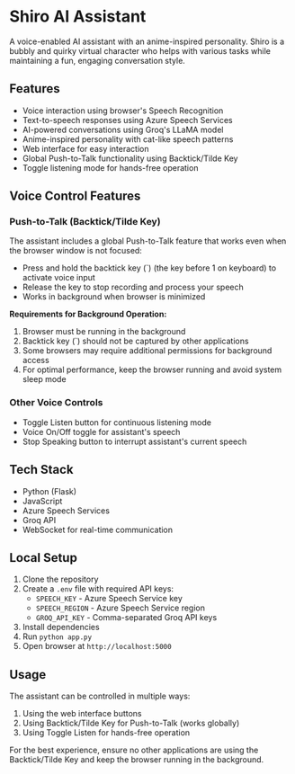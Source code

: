 # Shiro AI Assistant

A voice-enabled AI assistant with an anime-inspired personality. Shiro is a bubbly and quirky virtual character who helps with various tasks while maintaining a fun, engaging conversation style.

## Features

- Voice interaction using browser's Speech Recognition
- Text-to-speech responses using Azure Speech Services
- AI-powered conversations using Groq's LLaMA model
- Anime-inspired personality with cat-like speech patterns
- Web interface for easy interaction
- Global Push-to-Talk functionality using Backtick/Tilde Key
- Toggle listening mode for hands-free operation

## Voice Control Features

### Push-to-Talk (Backtick/Tilde Key)
The assistant includes a global Push-to-Talk feature that works even when the browser window is not focused:
- Press and hold the backtick key (`) (the key before 1 on keyboard) to activate voice input
- Release the key to stop recording and process your speech
- Works in background when browser is minimized

**Requirements for Background Operation:**
1. Browser must be running in the background
2. Backtick key (`) should not be captured by other applications
3. Some browsers may require additional permissions for background access
4. For optimal performance, keep the browser running and avoid system sleep mode

### Other Voice Controls
- Toggle Listen button for continuous listening mode
- Voice On/Off toggle for assistant's speech
- Stop Speaking button to interrupt assistant's current speech

## Tech Stack

- Python (Flask)
- JavaScript
- Azure Speech Services
- Groq API
- WebSocket for real-time communication

## Local Setup

1. Clone the repository
2. Create a `.env` file with required API keys:
   - `SPEECH_KEY` - Azure Speech Service key
   - `SPEECH_REGION` - Azure Speech Service region
   - `GROQ_API_KEY` - Comma-separated Groq API keys
3. Install dependencies
4. Run `python app.py`
5. Open browser at `http://localhost:5000`

## Usage

The assistant can be controlled in multiple ways:
1. Using the web interface buttons
2. Using Backtick/Tilde Key for Push-to-Talk (works globally)
3. Using Toggle Listen for hands-free operation

For the best experience, ensure no other applications are using the Backtick/Tilde Key and keep the browser running in the background.
